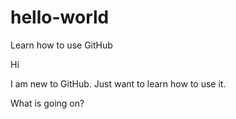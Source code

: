 # hello-world
Learn how to use GitHub

Hi

I am new to GitHub. Just want to learn how to use it. 


What is going on?
